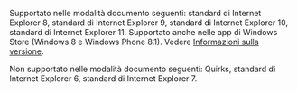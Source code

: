 Supportato nelle modalità documento seguenti: standard di Internet Explorer 8, standard di Internet Explorer 9, standard di Internet Explorer 10, standard di Internet Explorer 11. Supportato anche nelle app di Windows Store \(Windows 8 e Windows Phone 8.1\). Vedere [Informazioni sulla versione](../../../javascript/reference/javascript-version-information.md).  
  
 Non supportato nelle modalità documento seguenti: Quirks, standard di Internet Explorer 6, standard di Internet Explorer 7.